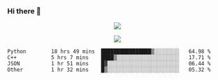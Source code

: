 ### Hi there 👋

<!--
**SuuTTT/SuuTTT** is a ✨ _special_ ✨ repository because its `README.md` (this file) appears on your GitHub profile.

Here are some ideas to get you started:

- 🔭 I’m currently working on ...
- 🌱 I’m currently learning ...
- 👯 I’m looking to collaborate on ...
- 🤔 I’m looking for help with ...
- 💬 Ask me about ...
- 📫 How to reach me: ...
- 😄 Pronouns: ...
- ⚡ Fun fact: ...
-->

<div align='center'>
    <p align='center'>
        <img src='https://github-readme-stats.vercel.app/api?line_height=27&username=SuuTTT&show_icons=true&theme=solarized-light'/>
    </p>
</div>    
<div align='center'>  
    <p align='center'>
        <img src='https://github-readme-stats.vercel.app/api/wakatime?username=SuuTTT&theme=solarized-light'/>
    </p>
    
</div>  

<!--START_SECTION:waka-->

```text
Python        18 hrs 49 mins  ████████████████▒░░░░░░░░   64.98 %
C++           5 hrs 7 mins    ████▒░░░░░░░░░░░░░░░░░░░░   17.71 %
JSON          1 hr 51 mins    █▓░░░░░░░░░░░░░░░░░░░░░░░   06.44 %
Other         1 hr 32 mins    █▒░░░░░░░░░░░░░░░░░░░░░░░   05.32 %
```

<!--END_SECTION:waka-->
